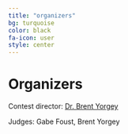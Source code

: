 ```yaml
---
title: "organizers"
bg: turquoise
color: black
fa-icon: user
style: center
---
```


# Organizers

Contest director: [Dr. Brent Yorgey](mailto:yorgey@hendrix.edu)

Judges: Gabe Foust, Brent Yorgey
